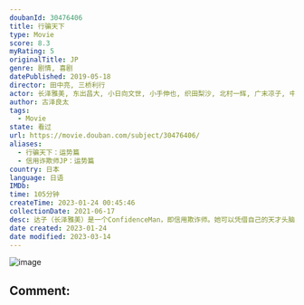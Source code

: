 ```yaml
---
doubanId: 30476406
title: 行骗天下
type: Movie
score: 8.3
myRating: 5
originalTitle: JP
genre: 剧情, 喜剧
datePublished: 2019-05-18
director: 田中亮, 三桥利行
actor: 长泽雅美, 东出昌大, 小日向文世, 小手伸也, 织田梨沙, 北村一辉, 广末凉子, 中山美穗, 忍成修吾, 大谷亮介, 西铭骏, 高杉亘, 小林剑道, 山中崇史, 山根和马, 小筱惠奈, 生濑胜久, 泷川英次, 佳久创, 米本学仁, 小林隆, 船越英一郎, 村上秋峨, 佐伯新, 小木茂光, 铃木球予
author: 古泽良太
tags:
  - Movie
state: 看过
url: https://movie.douban.com/subject/30476406/
aliases:
  - 行骗天下：运势篇
  - 信用诈欺师JP：运势篇
country: 日本
language: 日语
IMDb: 
time: 105分钟
createTime: 2023-01-24 00:45:46
collectionDate: 2021-06-17
desc: 达子（长泽雅美）是一个ConfidenceMan，即信用欺诈师。她可以凭借自己的天才头脑和出类拔萃集中力在短时间内掌握各种艰涩难懂的专业知识。她长期居住在高档酒店的豪华套房，虽然天赋异禀却有着纯真马虎...
date created: 2023-01-24
date modified: 2023-03-14
---
```


![image](p2612258850.jpg)

Comment:
---
